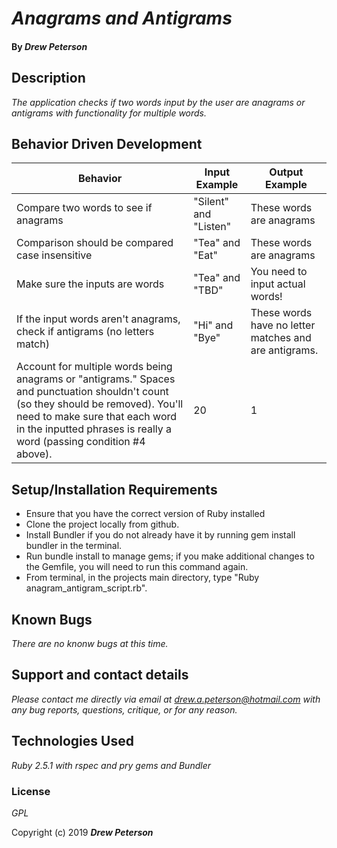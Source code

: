 # _Anagrams and Antigrams_

#### By _**Drew Peterson**_

## Description

_The application checks if two words input by the user are anagrams or antigrams with functionality for multiple words._

## Behavior Driven Development

| Behavior | Input Example | Output Example |
| - | - | - |
| Compare two words to see if anagrams | "Silent" and "Listen" | These words are anagrams |
| Comparison should be compared case insensitive | "Tea" and "Eat" | These words are anagrams |
| Make sure the inputs are words| "Tea" and "TBD" | You need to input actual words! |
| If the input words aren't anagrams, check if antigrams (no letters match) | "Hi" and "Bye" | These words have no letter matches and are antigrams. |
| Account for multiple words being anagrams or "antigrams." Spaces and punctuation shouldn't count (so they should be removed). You'll need to make sure that each word in the inputted phrases is really a word (passing condition #4 above).| 20 | 1 |



## Setup/Installation Requirements

* Ensure that you have the correct version of Ruby installed
* Clone the project locally from github.
* Install Bundler if you do not already have it by running gem install bundler in the terminal.
* Run bundle install to manage gems; if you make additional changes to the Gemfile, you will need to run this command again.
* From terminal, in the projects main directory, type "Ruby anagram_antigram_script.rb".


## Known Bugs

_There are no knonw bugs at this time._

## Support and contact details

_Please contact me directly via email at drew.a.peterson@hotmail.com with any bug reports, questions, critique, or for any reason._

## Technologies Used

_Ruby 2.5.1 with rspec and pry gems and Bundler_

### License

*GPL*



Copyright (c) 2019 **_Drew Peterson_**

